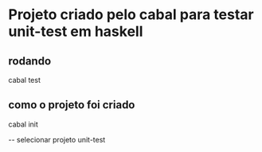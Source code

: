 # Projeto criado pelo cabal para testar unit-test em haskell

## rodando

cabal test

## como o projeto foi criado

cabal init

-- selecionar projeto unit-test